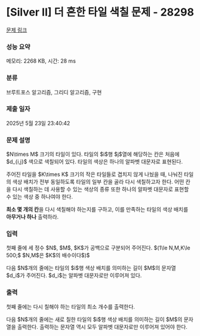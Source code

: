 # [Silver II] 더 흔한 타일 색칠 문제 - 28298 

[문제 링크](https://www.acmicpc.net/problem/28298) 

### 성능 요약

메모리: 2268 KB, 시간: 28 ms

### 분류

브루트포스 알고리즘, 그리디 알고리즘, 구현

### 제출 일자

2025년 5월 23일 23:40:42

### 문제 설명

<p>$N\times M$ 크기의 타일이 있다. 타일의 $i$행 $j$열에 해당하는 칸은 처음에 $d_{i,j}$ 색으로 색칠되어 있다. 타일의 색상은 하나의 알파벳 대문자로 표현된다.</p>

<p>주어진 타일을 $K\times K$ 크기의 작은 타일들로 겹치지 않게 나눴을 때, 나눠진 타일의 색상 배치가 전부 동일하도록 타일의 일부 칸을 골라 다시 색칠하고자 한다. 어떤 칸을 다시 색칠하는 데 사용할 수 있는 색상의 종류 또한 하나의 알파벳 대문자로 표현할 수 있는 색상 중 하나여야 한다.</p>

<p><strong>최소 몇 개의 칸</strong>을 다시 색칠해야 하는지를 구하고, 이를 만족하는 타일의 색상 배치를 <strong>아무거나 하나</strong> 출력하라.</p>

### 입력 

 <p>첫째 줄에 세 정수 $N$, $M$, $K$가 공백으로 구분되어 주어진다. $(1\le N,M,K\le 500;$ $N,M$은 $K$의 배수이다$)$</p>

<p>다음 $N$개의 줄에는 타일의 $i$행 색상 배치를 의미하는 길이 $M$의 문자열 $d_i$가 주어진다. $d_i$는 알파벳 대문자로만 이루어져 있다.</p>

### 출력 

 <p>첫째 줄에는 다시 칠해야 하는 타일의 최소 개수를 출력한다.</p>

<p>다음 $N$개의 줄에는 새로 칠한 타일의 $i$행 색상 배치를 의미하는 길이 $M$의 문자열을 출력한다. 출력하는 문자열 역시 모두 알파벳 대문자로만 이루어져 있어야 한다.</p>

